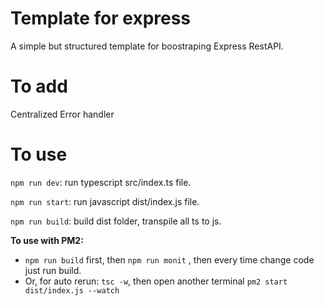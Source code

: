 # Template for express 

A simple but structured template for boostraping Express RestAPI. 
# To add 

Centralized Error handler

# To use 

`npm run dev`: run typescript src/index.ts file. 

`npm run start`: run javascript dist/index.js file.

`npm run build`: build dist folder, transpile all ts to js. 


**To use with PM2:** 
- `npm run build` first, then `npm run monit` , then every time change code just run build.
- Or, for auto rerun: `tsc -w`, then open another terminal `pm2 start dist/index.js --watch`
